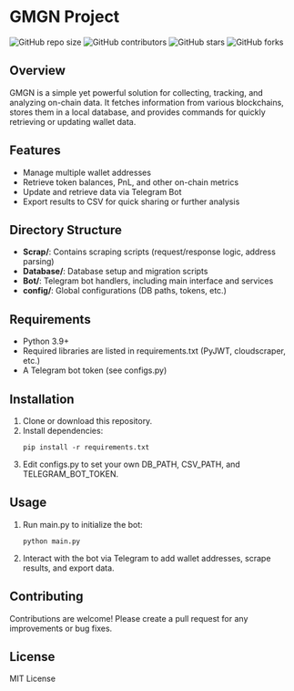 # GMGN Project

![GitHub repo size](https://img.shields.io/github/repo-size/alimirash/GMGN)
![GitHub contributors](https://img.shields.io/github/contributors/alimirash/GMGN)
![GitHub stars](https://img.shields.io/github/stars/alimirash/GMGN?style=social)
![GitHub forks](https://img.shields.io/github/forks/alimirash/GMGN?style=social)

## Overview
GMGN is a simple yet powerful solution for collecting, tracking, and analyzing on-chain data. It fetches information from various blockchains, stores them in a local database, and provides commands for quickly retrieving or updating wallet data.

## Features
- Manage multiple wallet addresses
- Retrieve token balances, PnL, and other on-chain metrics
- Update and retrieve data via Telegram Bot
- Export results to CSV for quick sharing or further analysis

## Directory Structure
- **Scrap/**: Contains scraping scripts (request/response logic, address parsing)
- **Database/**: Database setup and migration scripts
- **Bot/**: Telegram bot handlers, including main interface and services
- **config/**: Global configurations (DB paths, tokens, etc.)

## Requirements
- Python 3.9+
- Required libraries are listed in requirements.txt (PyJWT, cloudscraper, etc.)
- A Telegram bot token (see configs.py)

## Installation
1. Clone or download this repository.
2. Install dependencies:
   ```
   pip install -r requirements.txt
   ```
3. Edit configs.py to set your own DB_PATH, CSV_PATH, and TELEGRAM_BOT_TOKEN.

## Usage
1. Run main.py to initialize the bot:
   ```
   python main.py
   ```
2. Interact with the bot via Telegram to add wallet addresses, scrape results, and export data.

## Contributing
Contributions are welcome! Please create a pull request for any improvements or bug fixes.

## License
MIT License
